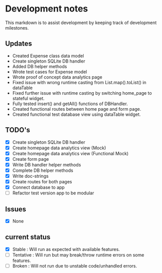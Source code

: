 # Development notes

This markdown is to assist development by keeping track of development
milestones.

## Updates
- Created Expense class data model
- Create singleton SQLite DB handler
- Added DB helper methods
- Wrote test cases for Expense model
- Wrote proof of concept data analytics page
- Fixed issue with wrong runtime casting from List.map()<Type>.toList() in dataTable
- Fixed further issue with runtime casting by switching home_page to stateful widget.
- Fully tested insert() and getAll() functions of DBHandler.
- Created functional routes between home page and form page.
- Created functional test database view using dataTable widget.

## TODO's
- [x] Create singleton SQLite DB handler
- [x] Create homepage data analytics view (Mock)
- [x] Create homepage data analytics view (Functional Mock)
- [x] Create form page
- [x] Write DB handler helper methods
- [x] Complete DB helper methods
- [x] Write doc-strings 
- [x] Create routes for both pages
- [x] Connect database to app
- [ ] Refactor test version app to be modular

## Issues
- [x] None

## current status

- [x] Stable
        : Will run as expected with available features.
- [ ] Tentative
        : Will run but may break/throw runtime errors on some features.
- [ ] Broken
        : Will not run due to unstable code/unhandled errors.